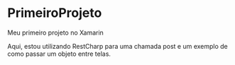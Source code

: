 # PrimeiroProjeto
Meu primeiro projeto no Xamarin


Aqui, estou utilizando RestCharp para uma chamada post e um exemplo de como passar um objeto entre telas.
